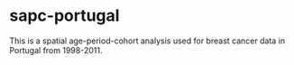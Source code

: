 # sapc-portugal

This is a spatial age-period-cohort analysis used for breast cancer data in Portugal from 1998-2011.
